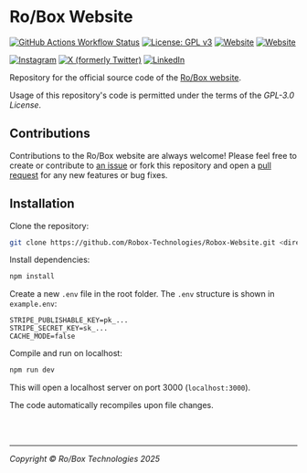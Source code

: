 # Ro/Box Website
[![GitHub Actions Workflow Status](https://img.shields.io/github/actions/workflow/status/Robox-Technologies/Robox-Website/firebase-hosting-merge.yml)](https://github.com/Robox-Technologies/Robox-Website/actions)
[![License: GPL v3](https://img.shields.io/badge/License-GPLv3-blue.svg)](https://www.gnu.org/licenses/gpl-3.0)
[![Website](https://img.shields.io/website?url=https%3A%2F%2Frobox.com.au&label=Production)](https://robox.com.au)
[![Website](https://img.shields.io/website?url=https%3A%2F%2Fdev.robox.com.au&label=Develop)](https://dev.robox.com.au)

[![Instagram](https://img.shields.io/twitter/url?url=https%3A%2F%2Fwww.instagram.com%2Frobox.kit&style=flat&logo=instagram&label=Instagram&labelColor=d62976&color=d62976)](https://www.instagram.com/robox.kit)
[![X (formerly Twitter)](https://img.shields.io/twitter/url?url=https%3A%2F%2Fx.com%2Frobox_kit&style=flat&logo=x&label=%2F%20Twitter&labelColor=black&color=black)](https://x.com/robox_kit)
[![LinkedIn](https://img.shields.io/twitter/url?url=https%3A%2F%2Fwww.linkedin.com%2Fcompany%2Froboxeducation&style=flat&label=LinkedIn&labelColor=0e76a8&color=0e76a8)](https://www.linkedin.com/company/roboxeducation)

Repository for the official source code of the [Ro/Box website](https://robox.com.au).

Usage of this repository's code is permitted under the terms of the *GPL-3.0 License*.

## Contributions

Contributions to the Ro/Box website are always welcome! Please feel free to create or contribute to [an issue](https://github.com/Robox-Technologies/Robox-Website/issues) or fork this repository and open a [pull request](https://github.com/Robox-Technologies/Robox-Website/pulls) for any new features or bug fixes.

## Installation

Clone the repository:
```bash
git clone https://github.com/Robox-Technologies/Robox-Website.git <directory>
```

Install dependencies:
```bash
npm install
```

Create a new `.env` file in the root folder. The `.env` structure is shown in `example.env`:
```env
STRIPE_PUBLISHABLE_KEY=pk_...
STRIPE_SECRET_KEY=sk_...
CACHE_MODE=false
```

Compile and run on localhost:
```bash
npm run dev
```
This will open a localhost server on port 3000 (`localhost:3000`).

The code automatically recompiles upon file changes.

<br>

<br>

<hr>

*Copyright &copy; Ro/Box Technologies 2025*
